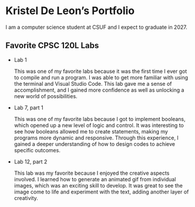# Kristel De Leon’s Portfolio 

I am a computer science student at CSUF and I expect to graduate in 2027. 

## Favorite CPSC 120L Labs 

* Lab 1
  
  This was one of my favorite labs because it was the first time I ever got to compile and run a program. I was able to get more familiar with using the terminal and Visual Studio Code. This lab gave me a sense of accomplishment, and I gained more confidence as well as unlocking a new world of possibilities.

* Lab 7, part 1

  This was one of my favorite labs because I got to implement booleans, which opened up a new level of logic and control. It was interesting to see how booleans allowed me to create statements, making my programs more dynamic and responsive. Through this experience, I gained a deeper understanding of how to design codes to achieve specific outcomes.

* Lab 12, part 2
  
  This lab was my favorite because I enjoyed the creative aspects involved. I learned how to generate an animated gif from individual images, which was an exciting skill to develop. It was great to see the image come to life and experiment with the text, adding another layer of creativity.

 
 
 
 
 


